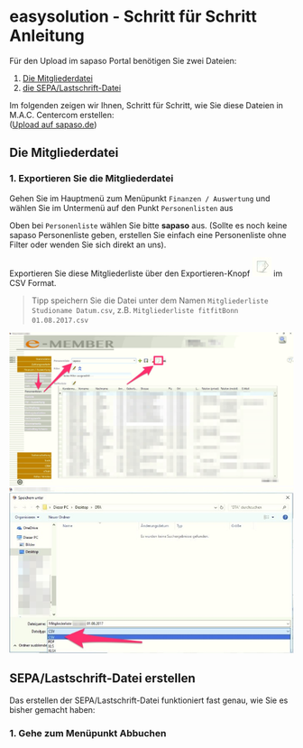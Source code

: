 # easysolution - Schritt für Schritt Anleitung

Für den Upload im sapaso Portal benötigen Sie zwei Dateien:

1. [Die Mitgliederdatei](#die-mitgliederdatei)
2. [die SEPA/Lastschrift-Datei](#sepalastschrift-datei-erstellen)

Im folgenden zeigen wir Ihnen, Schritt für Schritt, wie Sie diese Dateien in M.A.C. Centercom erstellen:  
([Upload auf sapaso.de](upload-im-portal))

## Die Mitgliederdatei

### 1. Exportieren Sie die Mitgliederdatei

Gehen Sie im Hauptmenü zum Menüpunkt `Finanzen / Auswertung` und wählen Sie
im Untermenü auf den Punkt `Personenlisten` aus

Oben bei `Personenliste` wählen Sie bitte __sapaso__ aus. (Sollte es noch keine sapaso Personenliste geben, erstellen Sie einfach eine Personenliste ohne Filter oder wenden Sie sich direkt an uns).

Exportieren Sie diese Mitgliederliste über den Exportieren-Knopf ![easysolution export button](easysolution/_media/mitgliederliste/1-export-icon.jpg "Exportieren-Knopf") im CSV Format.

> Tipp speichern Sie die Datei unter dem Namen `Mitgliederliste Studioname Datum.csv`, z.B. `Mitgliederliste fitfitBonn 01.08.2017.csv`


![Mitgliederliste aus easysolution exportieren](easysolution/_media/mitgliederliste/1-mitgliederliste-exportieren.jpg "Mitgliederliste aus easysolution exportieren")
![Mitgliederliste als CSV speichern](easysolution/_media/mitgliederliste/2-mitgliederliste-speichern-csv.jpg "Als CSV speichern")


## SEPA/Lastschrift-Datei erstellen

Das erstellen der SEPA/Lastschrift-Datei funktioniert fast genau, wie Sie es bisher gemacht haben:

### 1. Gehe zum Menüpunkt Abbuchen

